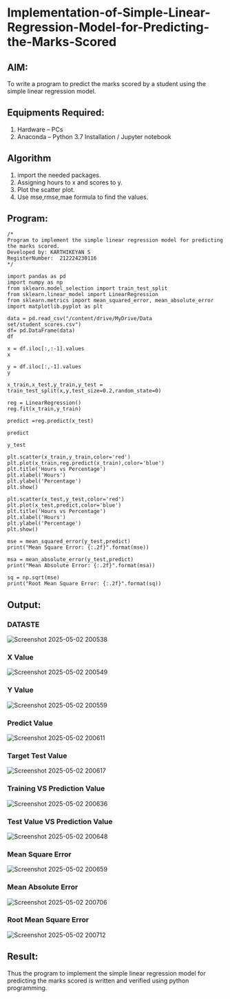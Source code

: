 # Implementation-of-Simple-Linear-Regression-Model-for-Predicting-the-Marks-Scored

## AIM:
To write a program to predict the marks scored by a student using the simple linear regression model.

## Equipments Required:
1. Hardware – PCs
2. Anaconda – Python 3.7 Installation / Jupyter notebook

## Algorithm
1. import the needed packages.
2. Assigning hours to x and scores to y.
3. Plot the scatter plot.
4. Use mse,rmse,mae formula to find the values. 

## Program:
```
/*
Program to implement the simple linear regression model for predicting the marks scored.
Developed by: KARTHIKEYAN S
RegisterNumber:  212224230116
*/
```
```
import pandas as pd
import numpy as np
from sklearn.model_selection import train_test_split
from sklearn.linear_model import LinearRegression
from sklearn.metrics import mean_squared_error, mean_absolute_error
import matplotlib.pyplot as plt
```
```
data = pd.read_csv("/content/drive/MyDrive/Data set/student_scores.csv")
df= pd.DataFrame(data)
df
```
```
x = df.iloc[:,:-1].values
x
```
```
y = df.iloc[:,-1].values
y
```
```
x_train,x_test,y_train,y_test = train_test_split(x,y,test_size=0.2,random_state=0)
```
```
reg = LinearRegression()
reg.fit(x_train,y_train)
```
```
predict =reg.predict(x_test)
```
```
predict
```
```
y_test
```
```
plt.scatter(x_train,y_train,color='red')
plt.plot(x_train,reg.predict(x_train),color='blue')
plt.title('Hours vs Percentage')
plt.xlabel('Hours')
plt.ylabel('Percentage')
plt.show()
```
```
plt.scatter(x_test,y_test,color='red')
plt.plot(x_test,predict,color='blue')
plt.title('Hours vs Percentage')
plt.xlabel('Hours')
plt.ylabel('Percentage')
plt.show()
```
```
mse = mean_squared_error(y_test,predict)
print("Mean Square Error: {:.2f}".format(mse))
```
```
msa = mean_absolute_error(y_test,predict)
print("Mean Absolute Error: {:.2f}".format(msa))
```
```
sq = np.sqrt(mse)
print("Root Mean Square Error: {:.2f}".format(sq))
```


## Output:
### DATASTE
![Screenshot 2025-05-02 200538](https://github.com/user-attachments/assets/9942f654-9267-44d3-bc91-2e5feb73218f)

### X Value
![Screenshot 2025-05-02 200549](https://github.com/user-attachments/assets/20eb3d65-c9f6-42c0-8ea4-58d2d348efc6)

### Y Value
![Screenshot 2025-05-02 200559](https://github.com/user-attachments/assets/63bd5bcf-5096-4f6e-bc72-953cc0b62eeb)

### Predict Value
![Screenshot 2025-05-02 200611](https://github.com/user-attachments/assets/bfb7fa00-4aba-4c1e-87e7-81eff6258ca1)

### Target Test Value
![Screenshot 2025-05-02 200617](https://github.com/user-attachments/assets/aeee8897-bc26-4d59-b860-ad98d1e81bd0)

### Training VS Prediction Value
![Screenshot 2025-05-02 200636](https://github.com/user-attachments/assets/c73c728c-4e82-4210-b146-835f0e2eebbc)

### Test Value VS Prediction Value
![Screenshot 2025-05-02 200648](https://github.com/user-attachments/assets/796429bd-29eb-4212-8fcd-0585cad63ad0)

### Mean Square Error
![Screenshot 2025-05-02 200659](https://github.com/user-attachments/assets/15a76f9a-c7b7-41bc-9836-699dea17abb6)

### Mean Absolute Error
![Screenshot 2025-05-02 200706](https://github.com/user-attachments/assets/6ed82f1c-2c5c-4960-b3f5-8a20198c4d68)

### Root Mean Square Error
![Screenshot 2025-05-02 200712](https://github.com/user-attachments/assets/e91974d3-1cb8-4988-b22f-38fe688e5e16)


## Result:
Thus the program to implement the simple linear regression model for predicting the marks scored is written and verified using python programming.
